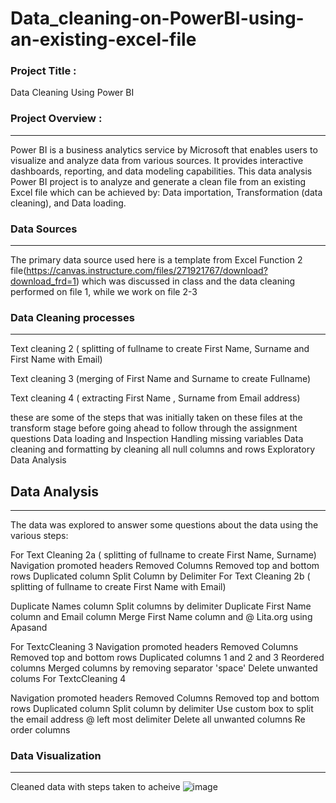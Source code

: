 # Data_cleaning-on-PowerBI-using-an-existing-excel-file

### Project Title :
Data Cleaning Using Power BI

### Project Overview :
---
Power BI is a business analytics service by Microsoft that enables users to visualize and analyze data from various sources. It provides interactive dashboards, reporting, and data modeling capabilities. This data analysis Power BI project is to analyze and generate a clean file from an existing Excel file which can be achieved by: Data importation, Transformation (data cleaning), and Data loading.

### Data Sources
---
The primary data source used here is a template from Excel Function 2 file(https://canvas.instructure.com/files/271921767/download?download_frd=1) which was discussed in class and the data cleaning performed on file 1, while we work on file 2-3


### Data Cleaning processes
---
Text cleaning 2 ( splitting of fullname to create First Name, Surname and First Name with Email)

Text cleaning 3 (merging of First Name and Surname to create Fullname)

Text cleaning 4 ( extracting First Name , Surname from Email address)

these are some of the steps that was initially taken on these files at the transform stage before going ahead to follow through the assignment questions
Data loading and Inspection
Handling missing variables
Data cleaning and formatting by cleaning all null columns and rows
Exploratory Data Analysis

## Data Analysis
---
The data was explored to answer some questions about the data using the various steps:

For Text Cleaning 2a ( splitting of fullname to create First Name, Surname)
Navigation
promoted headers
Removed Columns
Removed top and bottom rows
Duplicated column
Split Column by Delimiter
For Text Cleaning 2b ( splitting of fullname to create First Name with Email)

Duplicate Names column
Split columns by delimiter
Duplicate First Name column and Email column
Merge First Name column and @ Lita.org using Apasand
  
For TextcCleaning 3
Navigation
promoted headers
Removed Columns
Removed top and bottom rows
Duplicated columns 1 and 2 and 3
Reordered columns
Merged columns by removing separator 'space'
Delete unwanted colums
For TextcCleaning 4

Navigation
promoted headers
Removed Columns
Removed top and bottom rows
Duplicated column
Split column by delimiter
Use custom box to split the email address @ left most delimiter
Delete all unwanted columns
Re order columns

### Data Visualization
---
Cleaned data with steps taken to acheive
![image](https://github.com/user-attachments/assets/9bc1c294-32f0-47ef-81fc-30229d0b61f7)




